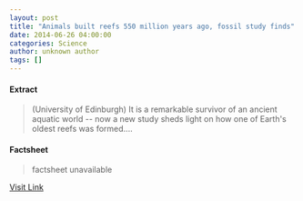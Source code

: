 ```yaml
---
layout: post
title: "Animals built reefs 550 million years ago, fossil study finds"
date: 2014-06-26 04:00:00
categories: Science
author: unknown author
tags: []
---
```



#### Extract
>(University of Edinburgh) It is a remarkable survivor of an ancient aquatic world -- now a new study sheds light on how one of Earth's oldest reefs was formed....

#### Factsheet
>factsheet unavailable

[Visit Link](http://www.eurekalert.org/pub_releases/2014-06/uoe-abr062414.php)


